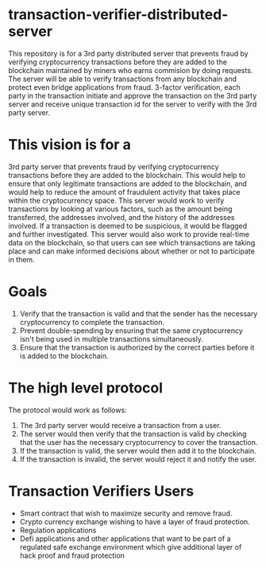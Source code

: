 # transaction-verifier-distributed-server
This repository is for a 3rd party distributed server that prevents fraud by verifying cryptocurrency transactions before they are added to the blockchain maintained by miners who earns commision by doing requests. The server will be able to verify transactions from any blockchain and protect even bridge applications from fraud. 3-factor verification, each party in the transaction initiate and approve the transaction on the 3rd party server and receive unique transaction id for the server to verify with the 3rd party server.

# This vision is for a 
3rd party server that prevents fraud by verifying cryptocurrency transactions before they are added to the blockchain. This would help to ensure that only legitimate transactions are added to the blockchain, and would help to reduce the amount of fraudulent activity that takes place within the cryptocurrency space. This server would work to verify transactions by looking at various factors, such as the amount being transferred, the addresses involved, and the history of the addresses involved. If a transaction is deemed to be suspicious, it would be flagged and further investigated. This server would also work to provide real-time data on the blockchain, so that users can see which transactions are taking place and can make informed decisions about whether or not to participate in them.

# Goals
1. Verify that the transaction is valid and that the sender has the necessary cryptocurrency to complete the transaction. 
2. Prevent double-spending by ensuring that the same cryptocurrency isn't being used in multiple transactions simultaneously. 
3. Ensure that the transaction is authorized by the correct parties before it is added to the blockchain.

# The high level protocol
The protocol would work as follows: 
1. The 3rd party server would receive a transaction from a user. 
2. The server would then verify that the transaction is valid by checking that the user has the necessary cryptocurrency to cover the transaction. 
3. If the transaction is valid, the server would then add it to the blockchain. 
4. If the transaction is invalid, the server would reject it and notify the user.

# Transaction Verifiers Users
- Smart contract that wish to maximize security and remove fraud.
- Crypto currency exchange wishing to have a layer of fraud protection.
- Regulation applications
- Defi applications and other applications that want to be part of a regulated safe exchange environment which give additional layer of hack proof and fraud protection
